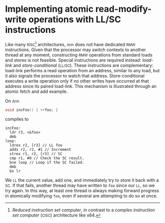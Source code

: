 # Implementing atomic read-modify-write operations with LL/SC instructions

Like many <small>RISC</small>[^a] architectures,
<small>Arm</small> does not have dedicated <small>RMW</small> instructions.
Given that the processor may switch contexts to another thread at any moment,
constructing <small>RMW</small> operations from standard loads and stores is not feasible.
Special instructions are required instead: *load-link* and *store-conditional* (<small>LL/SC</small>).
These instructions are complementary:
load-link performs a read operation from an address, similar to any load,
but it also signals the processor to watch that address.
Store-conditional executes a write operation only if no other writes have occurred at that address since its paired load-link.
This mechanism is illustrated through an atomic fetch and add example.

On <small>Arm</small>
```c
void incFoo() { ++foo; }
```
compiles to
```armasm
incFoo:
  ldr r3, <&foo>
  dmb
loop:
  ldrex r2, [r3] // LL foo
  adds r2, r2, #1 // Increment
  strex r1, r2, [r3] // SC
  cmp r1, #0 // Check the SC result.
  bne loop // Loop if the SC failed.
  dmb
  bx lr
```
We <small>LL</small> the current value, add one, and immediately try to store it back with a <small>SC</small>.
If that fails, another thread may have written to `foo` since our <small>LL</small>, so we try again.
In this way, at least one thread is always making forward progress in atomically modifying `foo`,
even if several are attempting to do so at once.


[^a]: *Reduced instruction set computer*, in contrast to a *complex instruction set computer* (<small>CISC</small>) architecture like x64.
